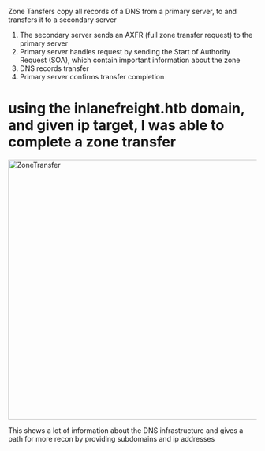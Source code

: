 Zone Tansfers copy all records of a DNS from a primary server, to and transfers it to a secondary server
1. The secondary server sends an AXFR (full zone transfer request) to the primary server
2. Primary server handles request by sending the Start of Authority Request (SOA), which contain important information about the zone
3. DNS records transfer
4. Primary server confirms transfer completion

# using the inlanefreight.htb domain, and given ip target, I was able to complete a zone transfer 
<img width="1022" height="528" alt="ZoneTransfer" src="https://github.com/user-attachments/assets/b683a313-a2d1-48ee-bce5-f4b2adbf44d1" />

This shows a lot of information about the DNS infrastructure and gives a path for more recon by providing subdomains and ip addresses 
